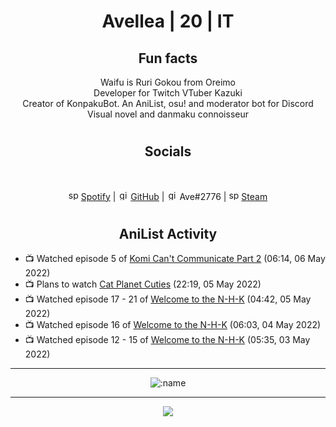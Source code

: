 <h1 align="center">
Avellea | 20 | IT
</h1>



<h2 align="center">
Fun facts
</h2>

<p align="center">
Waifu is Ruri Gokou from Oreimo<br>
Developer for Twitch VTuber Kazuki<br>
Creator of KonpakuBot. An AniList, osu! and moderator bot for Discord<br>
Visual novel and danmaku connoisseur
</p>

<h1>
<h2 align="center">Socials</h2>
<br>
<p align="center">
<img src="https://open.scdn.co/cdn/images/favicon.5cb2bd30.ico" alt="spotify logo" width="16"> <a href="https://open.spotify.com/user/2r8tkjt7qlh7uo7k06z43t63a">Spotify</a> | <img src="https://github.com/fluidicon.png" alt="github logo" width="16"> <a href="https://github.com/Avellea">GitHub</a> | <img src="https://i.imgur.com/ywxedYu.png" alt="github logo" width="16"> Ave#2776 | <img src="https://store.steampowered.com/favicon.ico" alt="spotify logo" width="16"> <a href="https://steamcommunity.com/id/Avellea/">Steam</a>
</p>
<h1>

<h2 align="center">AniList Activity</h2>

<!-- ANILIST_ACTIVITY:start -->

-   📺 Watched episode 5 of [Komi Can't Communicate Part 2](https://anilist.co/anime/142984) (06:14, 06 May 2022)
-   📺 Plans to watch [Cat Planet Cuties](https://anilist.co/anime/6166) (22:19, 05 May 2022)
-   📺 Watched episode 17 - 21 of [Welcome to the N-H-K](https://anilist.co/anime/1210) (04:42, 05 May 2022)
-   📺 Watched episode 16 of [Welcome to the N-H-K](https://anilist.co/anime/1210) (06:03, 04 May 2022)
-   📺 Watched episode 12 - 15 of [Welcome to the N-H-K](https://anilist.co/anime/1210) (05:35, 03 May 2022)

<!-- ANILIST_ACTIVITY:end -->


---
  
<p align="center">
<img src="https://count.getloli.com/get/@avellea?theme=gelbooru" alt=":name" />
<p>
  
---



<p align="center">
<img src="https://i.pinimg.com/originals/5f/95/04/5f9504eb5a7d27ec7a6121b9e9aa48b3.gif">
<p>
